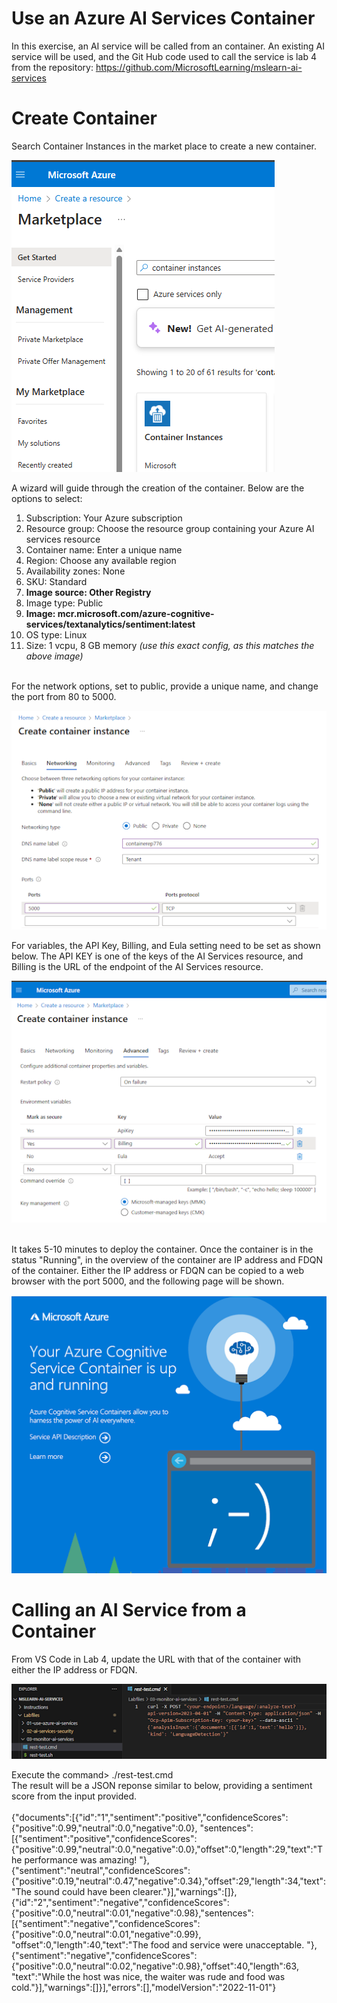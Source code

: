 # Use an Azure AI Services Container

In this exercise, an AI service will be called from an container. An existing AI service will be used, and the Git Hub code used to call the service is lab 4 from the repository: 
https://github.com/MicrosoftLearning/mslearn-ai-services

# Create Container
Search Container Instances in the market place to create a new container.
<p><img src="https://github.com/tipros/Portfolio/blob/main/Projects/Azure/Images/containerinstancemarket.png"/></p>
A wizard will guide through the creation of the container. Below are the options to select:
<ol>
<li>Subscription: Your Azure subscription</li>
<li>Resource group: Choose the resource group containing your Azure AI services resource</li>
<li>Container name: Enter a unique name</li>
<li>Region: Choose any available region</li>
<li>Availability zones: None</li>
<li>SKU: Standard
<li><b>Image source: Other Registry</b></li>
<li>Image type: Public</li>
<li><b>Image: mcr.microsoft.com/azure-cognitive-services/textanalytics/sentiment:latest</b></li>
<li>OS type: Linux</li>
<li>Size: 1 vcpu, 8 GB memory <i>(use this exact config, as this matches the above image)</i></li>
</ol>
</br>
For the network options, set to public, provide a unique name, and change the port from 80 to 5000.
<p><img src="https://github.com/tipros/Portfolio/blob/main/Projects/Azure/Images/containernetwork.png"/></p>
For variables, the API Key, Billing, and Eula setting need to be set as shown below. The API KEY is one of the keys of the AI Services resource, 
and Billing is the URL of the endpoint of the AI Services resource.
<p><img src="https://github.com/tipros/Portfolio/blob/main/Projects/Azure/Images/containervariables.png"/></p>
</br>
It takes 5-10 minutes to deploy the container. Once the container is in the status "Running", in the overview of the container are
IP address and FDQN of the container. Either the IP address or FDQN can be copied to a web browser with the port 5000, and the following page will be shown.
<p><img src="https://github.com/tipros/Portfolio/blob/main/Projects/Azure/Images/container.png"/></p>

# Calling an AI Service from a Container
From VS Code in Lab 4, update the URL with that of the container with either the IP address or FDQN.
<p><img src="https://github.com/tipros/Portfolio/blob/main/Projects/Azure/Images/VSCodeLab4TestCmd.png"/></p>
Execute the command> ./rest-test.cmd
</br>
The result will be a JSON reponse similar to below, providing a sentiment score from the input provided.
</br>
</br>
{"documents":[{"id":"1","sentiment":"positive","confidenceScores":{"positive":0.99,"neutral":0.0,"negative":0.0},
"sentences":[{"sentiment":"positive","confidenceScores":{"positive":0.99,"neutral":0.0,"negative":0.0},"offset":0,"length":29,"text":"The performance was amazing! "},
{"sentiment":"neutral","confidenceScores":{"positive":0.19,"neutral":0.47,"negative":0.34},"offset":29,"length":34,"text":"The sound could have been clearer."}],"warnings":[]},
{"id":"2","sentiment":"negative","confidenceScores":{"positive":0.0,"neutral":0.01,"negative":0.98},"sentences":[{"sentiment":"negative","confidenceScores":{"positive":0.0,"neutral":0.01,"negative":0.99},
"offset":0,"length":40,"text":"The food and service were unacceptable. "},{"sentiment":"negative","confidenceScores":{"positive":0.0,"neutral":0.02,"negative":0.98},"offset":40,"length":63,
"text":"While the host was nice, the waiter was rude and food was cold."}],"warnings":[]}],"errors":[],"modelVersion":"2022-11-01"}
